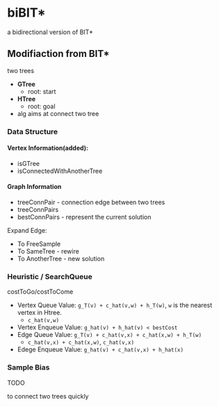 # biBIT\*
a bidirectional version of BIT\*

## Modifiaction from BIT\*

two trees
* **GTree** 
    * root: start
* **HTree**
    * root: goal
* alg aims at connect two tree

### Data Structure

#### Vertex Information(added):

* isGTree
* isConnectedWithAnotherTree

#### Graph Information

* treeConnPair - connection edge between two trees
* treeConnPairs
* bestConnPairs - represent the current solution

Expand Edge:
* To FreeSample
* To SameTree -  rewire
* To AnotherTree - new solution

### Heuristic / SearchQueue

costToGo/costToCome

* Vertex Queue Value: `g_T(v) + c_hat(v,w) + h_T(w)`, `w` is the nearest vertex in Htree.
    * `c_hat(v,w)`
* Vertex Enqueue Value: `g_hat(v) + h_hat(v) < bestCost`
* Edge Queue Value: `g_T(v) + c_hat(v,x) + c_hat(x,w) + h_T(w)`
    * `c_hat(v,x) + c_hat(x,w)`, `c_hat(v,x)`
* Edege Enqueue Value: `g_hat(v) + c_hat(v,x) + h_hat(x)`

### Sample Bias

TODO

to connect two trees quickly

